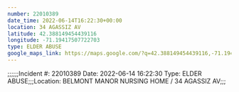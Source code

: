 ```yaml
---
number: 22010389
date_time: 2022-06-14T16:22:30+00:00
location: 34 AGASSIZ AV
latitude: 42.388149454439116
longitude: -71.19417507722703
type: ELDER ABUSE
google_maps_link: https://maps.google.com/?q=42.388149454439116,-71.19417507722703
---
```


;;;;;;Incident #: 22010389  Date: 2022-06-14 16:22:30   Type: ELDER ABUSE;;;Location: BELMONT MANOR NURSING HOME / 34 AGASSIZ AV;;;
